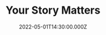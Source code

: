 ---
video:
  type: vimeo
  id: 705185784
speaker:
  permalink: codey-friesen
  name: Codey Friesen
title: Your Story Matters
image: https://i.imgur.com/HhBP5IP.png
date: 2022-05-01T14:30:00.000Z
series: "you-matter-series"
---
